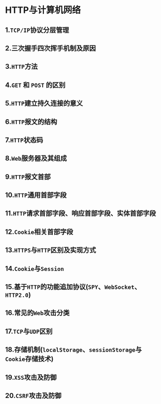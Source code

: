 # HTTP与计算机网络

## 1.`TCP/IP`协议分层管理

## 2.三次握手四次挥手机制及原因

## 3.`HTTP`方法

## 4.`GET` 和 `POST` 的区别

## 5.`HTTP`建立持久连接的意义

## 6.`HTTP`报文的结构

## 7.`HTTP`状态码

## 8.`Web`服务器及其组成

## 9.`HTTP`报文首部

## 10.`HTTP`通用首部字段

## 11.`HTTP`请求首部字段、响应首部字段、实体首部字段

## 12.`Cookie`相关首部字段

## 13.`HTTPS`与`HTTP`区别及实现方式

## 14.`Cookie`与`Session`

## 15.基于`HTTP`的功能追加协议(`SPY`、`WebSocket`、`HTTP2.0`)

## 16.常见的`Web`攻击分类

## 17.`TCP`与`UDP`区别

## 18.存储机制(`localStorage`、`sessionStorage`与`Cookie`存储技术)

## 19.`XSS`攻击及防御

## 20.`CSRF`攻击及防御
